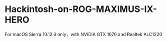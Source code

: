# Hackintosh-on-ROG-MAXIMUS-IX-HERO
For macOS Sierra 10.12.6 only，with NVIDIA GTX 1070 and Realtek ALC1220
